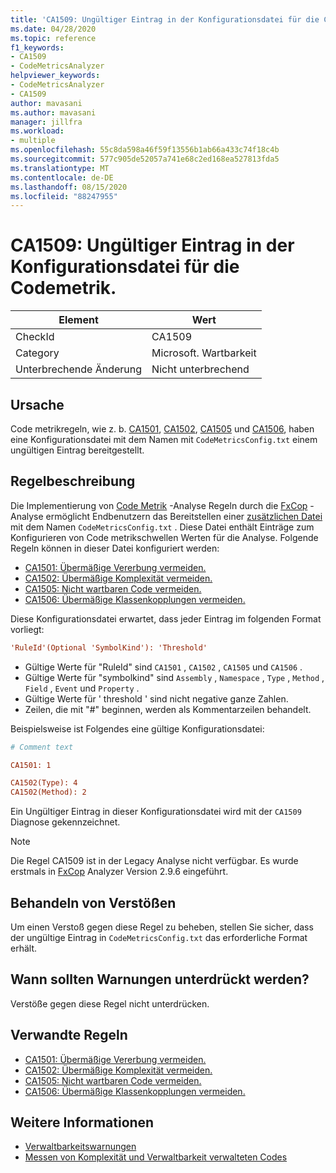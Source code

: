 ```yaml
---
title: 'CA1509: Ungültiger Eintrag in der Konfigurationsdatei für die Codemetrik.'
ms.date: 04/28/2020
ms.topic: reference
f1_keywords:
- CA1509
- CodeMetricsAnalyzer
helpviewer_keywords:
- CodeMetricsAnalyzer
- CA1509
author: mavasani
ms.author: mavasani
manager: jillfra
ms.workload:
- multiple
ms.openlocfilehash: 55c8da598a46f59f13556b1ab66a433c74f18c4b
ms.sourcegitcommit: 577c905de52057a741e68c2ed168ea527813fda5
ms.translationtype: MT
ms.contentlocale: de-DE
ms.lasthandoff: 08/15/2020
ms.locfileid: "88247955"
---
```

# <a name="ca1509-invalid-entry-in-code-metrics-configuration-file"></a>CA1509: Ungültiger Eintrag in der Konfigurationsdatei für die Codemetrik.

|Element|Wert|
|-|-|
|CheckId|CA1509|
|Category|Microsoft. Wartbarkeit|
|Unterbrechende Änderung|Nicht unterbrechend|

## <a name="cause"></a>Ursache

Code metrikregeln, wie z. b. [CA1501](ca1501.md), [CA1502](ca1502.md), [CA1505](ca1505.md) und [CA1506](ca1506.md), haben eine Konfigurationsdatei mit dem Namen mit `CodeMetricsConfig.txt` einem ungültigen Eintrag bereitgestellt.

## <a name="rule-description"></a>Regelbeschreibung

Die Implementierung von [Code Metrik](code-metrics-values.md) -Analyse Regeln durch die [FxCop](https://www.nuget.org/packages/Microsoft.CodeAnalysis.FxCopAnalyzers) -Analyse ermöglicht Endbenutzern das Bereitstellen einer [zusätzlichen Datei](https://github.com/dotnet/roslyn/blob/release/dev16.6/docs/analyzers/Using%20Additional%20Files.md) mit dem Namen `CodeMetricsConfig.txt` . Diese Datei enthält Einträge zum Konfigurieren von Code metrikschwellen Werten für die Analyse. Folgende Regeln können in dieser Datei konfiguriert werden:

- [CA1501: Übermäßige Vererbung vermeiden.](ca1501.md)
- [CA1502: Übermäßige Komplexität vermeiden.](ca1502.md)
- [CA1505: Nicht wartbaren Code vermeiden.](ca1505.md)
- [CA1506: Übermäßige Klassenkopplungen vermeiden.](ca1506.md)

Diese Konfigurationsdatei erwartet, dass jeder Eintrag im folgenden Format vorliegt:

```ini
'RuleId'(Optional 'SymbolKind'): 'Threshold'
```

- Gültige Werte für "RuleId" sind `CA1501` , `CA1502` , `CA1505` und `CA1506` .
- Gültige Werte für "symbolkind" sind `Assembly` , `Namespace` , `Type` , `Method` , `Field` , `Event` und `Property` .
- Gültige Werte für ' threshold ' sind nicht negative ganze Zahlen.
- Zeilen, die mit "#" beginnen, werden als Kommentarzeilen behandelt.

Beispielsweise ist Folgendes eine gültige Konfigurationsdatei:

```ini
# Comment text

CA1501: 1

CA1502(Type): 4
CA1502(Method): 2
```

Ein Ungültiger Eintrag in dieser Konfigurationsdatei wird mit der `CA1509` Diagnose gekennzeichnet.

> [!NOTE]
> Die Regel CA1509 ist in der Legacy Analyse nicht verfügbar. Es wurde erstmals in [FxCop](https://www.nuget.org/packages/Microsoft.CodeAnalysis.FxCopAnalyzers) Analyzer Version 2.9.6 eingeführt.

## <a name="how-to-fix-violations"></a>Behandeln von Verstößen

Um einen Verstoß gegen diese Regel zu beheben, stellen Sie sicher, dass der ungültige Eintrag in `CodeMetricsConfig.txt` das erforderliche Format erhält.

## <a name="when-to-suppress-warnings"></a>Wann sollten Warnungen unterdrückt werden?

Verstöße gegen diese Regel nicht unterdrücken.

## <a name="related-rules"></a>Verwandte Regeln

- [CA1501: Übermäßige Vererbung vermeiden.](ca1501.md)
- [CA1502: Übermäßige Komplexität vermeiden.](ca1502.md)
- [CA1505: Nicht wartbaren Code vermeiden.](ca1505.md)
- [CA1506: Übermäßige Klassenkopplungen vermeiden.](ca1506.md)

## <a name="see-also"></a>Weitere Informationen

- [Verwaltbarkeitswarnungen](maintainability-warnings.md)
- [Messen von Komplexität und Verwaltbarkeit verwalteten Codes](code-metrics-values.md)
